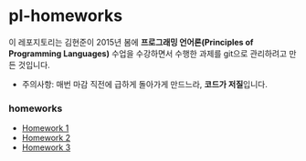 # pl-homeworks

이 레포지토리는 김현준이 2015년 봄에 **프로그래밍 언어론(Principles of Programming Languages)** 수업을 수강하면서 수행한 과제를 git으로 관리하려고 만든 것입니다.

* 주의사항: 매번 마감 직전에 급하게 돌아가게 만드느라, **코드가 저질**입니다.

### homeworks

* [Homework 1](https://github.com/yoloseem/pl-homeworks/tree/master/hw1)
* [Homework 2](https://github.com/yoloseem/pl-homeworks/tree/master/hw2)
* [Homework 3](https://github.com/yoloseem/pl-homeworks/tree/master/hw3)
